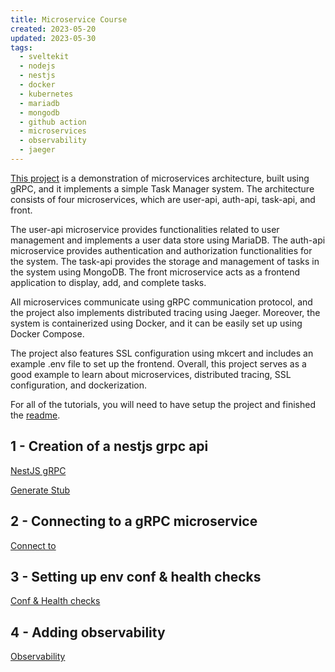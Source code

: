 ```yaml
---
title: Microservice Course
created: 2023-05-20
updated: 2023-05-30
tags:
  - sveltekit
  - nodejs
  - nestjs
  - docker
  - kubernetes
  - mariadb
  - mongodb
  - github action
  - microservices
  - observability
  - jaeger
---
```


[This project](https://github.com/MohammadBnei/grpc-task-manager) is a demonstration of microservices architecture, built using gRPC, and it implements a simple Task Manager system. The architecture consists of four microservices, which are user-api, auth-api, task-api, and front.

The user-api microservice provides functionalities related to user management and implements a user data store using MariaDB. The auth-api microservice provides authentication and authorization functionalities for the system. The task-api provides the storage and management of tasks in the system using MongoDB. The front microservice acts as a frontend application to display, add, and complete tasks.

All microservices communicate using gRPC communication protocol, and the project also implements distributed tracing using Jaeger. Moreover, the system is containerized using Docker, and it can be easily set up using Docker Compose.

The project also features SSL configuration using mkcert and includes an example .env file to set up the frontend. Overall, this project serves as a good example to learn about microservices, distributed tracing, SSL configuration, and dockerization.

For all of the tutorials, you will need to have setup the project and finished the [readme](https://github.com/MohammadBnei/grpc-task-manager/blob/main/Readme.md).

## 1 - Creation of a nestjs grpc api
[NestJS gRPC](/microservices/1-nestjs-grpc)


[Generate Stub](/microservices/generate-proto)

## 2 - Connecting to a gRPC microservice
[Connect to](/microservices/2-connect-ms)

## 3 - Setting up env conf & health checks
[Conf & Health checks](/microservices/3-nestjs-conf-health)


## 4 - Adding observability
[Observability](/microservices/observability)